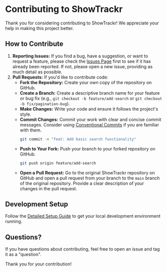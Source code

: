 # Contributing to ShowTrackr

Thank you for considering contributing to ShowTrackr! We appreciate your help in making this project better.

## How to Contribute

1.  **Reporting Issues:** If you find a bug, have a suggestion, or want to request a feature, please check the [Issues Page](https://github.com/Exonymos/showtrackr-web/issues) first to see if it has already been reported. If not, please open a new issue, providing as much detail as possible.
2.  **Pull Requests:** If you'd like to contribute code:
    - **Fork the Repository:** Create your own copy of the repository on GitHub.
    - **Create a Branch:** Create a descriptive branch name for your feature or bug fix (e.g., `git checkout -b feature/add-search` or `git checkout -b fix/pagination-bug`).
    - **Make Changes:** Write your code and ensure it follows the project's style.
    - **Commit Changes:** Commit your work with clear and concise commit messages. Consider using [Conventional Commits](https://www.conventionalcommits.org/) if you are familiar with them.
      ```bash
      git commit -m "feat: Add basic search functionality"
      ```
    - **Push to Your Fork:** Push your branch to your forked repository on GitHub.
      ```bash
      git push origin feature/add-search
      ```
    - **Open a Pull Request:** Go to the original ShowTrackr repository on GitHub and open a pull request from your branch to the `main` branch of the original repository. Provide a clear description of your changes in the pull request.

## Development Setup

Follow the [Detailed Setup Guide](./docs/setup.md) to get your local development environment running.

## Questions?

If you have questions about contributing, feel free to open an issue and tag it as a "question".

Thank you for your contribution!

